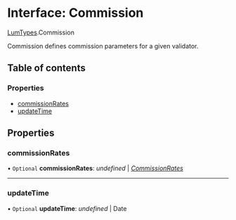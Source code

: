 # Interface: Commission

[LumTypes](../modules/lumtypes.md).Commission

Commission defines commission parameters for a given validator.

## Table of contents

### Properties

- [commissionRates](lumtypes.commission.md#commissionrates)
- [updateTime](lumtypes.commission.md#updatetime)

## Properties

### commissionRates

• `Optional` **commissionRates**: *undefined* \| [*CommissionRates*](lumtypes.commissionrates.md)

___

### updateTime

• `Optional` **updateTime**: *undefined* \| Date
